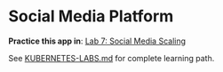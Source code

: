# Social Media Platform

**Practice this app in**: [Lab 7: Social Media Scaling](../labs/07-social-scaling.md)

See [KUBERNETES-LABS.md](../docs/KUBERNETES-LABS.md) for complete learning path.
